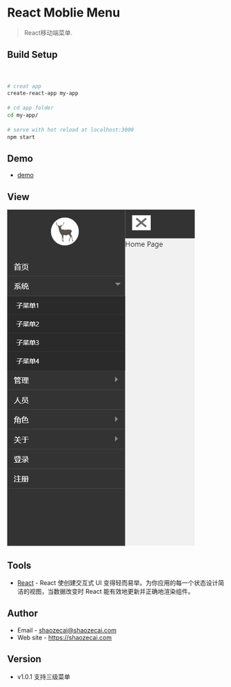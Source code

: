 # React Moblie Menu
> React移动端菜单.


## Build Setup

``` bash


# creat app
create-react-app my-app

# cd app folder
cd my-app/

# serve with hot reload at localhost:3000
npm start
```
## Demo
- [demo](https://www.shaozecai.com/github/react/mobile-menu)

## View
![View](./src/public/images/view2.png)


## Tools
- [React](https://react.docschina.org/) - React 使创建交互式 UI 变得轻而易举。为你应用的每一个状态设计简洁的视图，当数据改变时 React 能有效地更新并正确地渲染组件。

## Author
- Email - shaozecai@shaozecai.com
- Web site - https://shaozecai.com

## Version
- v1.0.1 支持三级菜单